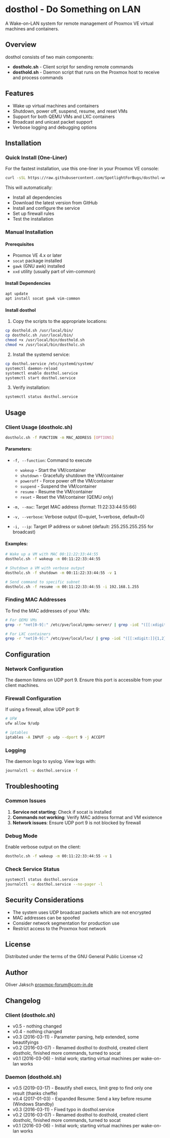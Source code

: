 # dosthol - Do Something on LAN

A Wake-on-LAN system for remote management of Proxmox VE virtual machines and containers.

## Overview

dosthol consists of two main components:
- **dostholc.sh** - Client script for sending remote commands
- **dosthold.sh** - Daemon script that runs on the Proxmox host to receive and process commands

## Features

- Wake up virtual machines and containers
- Shutdown, power off, suspend, resume, and reset VMs
- Support for both QEMU VMs and LXC containers
- Broadcast and unicast packet support
- Verbose logging and debugging options

## Installation

### Quick Install (One-Liner)

For the fastest installation, use this one-liner in your Proxmox VE console:

```bash
curl -sSL https://raw.githubusercontent.com/SpotlightForBugs/dosthol-wol/master/install-oneline.sh | bash
```

This will automatically:
- Install all dependencies
- Download the latest version from GitHub
- Install and configure the service
- Set up firewall rules
- Test the installation

### Manual Installation

#### Prerequisites

- Proxmox VE 4.x or later
- `socat` package installed
- `gawk` (GNU awk) installed
- `xxd` utility (usually part of vim-common)

#### Install Dependencies

```bash
apt update
apt install socat gawk vim-common
```

#### Install dosthol

1. Copy the scripts to the appropriate locations:
```bash
cp dosthold.sh /usr/local/bin/
cp dostholc.sh /usr/local/bin/
chmod +x /usr/local/bin/dosthold.sh
chmod +x /usr/local/bin/dostholc.sh
```

2. Install the systemd service:
```bash
cp dosthol.service /etc/systemd/system/
systemctl daemon-reload
systemctl enable dosthol.service
systemctl start dosthol.service
```

3. Verify installation:
```bash
systemctl status dosthol.service
```

## Usage

### Client Usage (dostholc.sh)

```bash
dostholc.sh -f FUNCTION -m MAC_ADDRESS [OPTIONS]
```

#### Parameters:
- `-f, --function`: Command to execute
  - `wakeup` - Start the VM/container
  - `shutdown` - Gracefully shutdown the VM/container
  - `poweroff` - Force power off the VM/container
  - `suspend` - Suspend the VM/container
  - `resume` - Resume the VM/container
  - `reset` - Reset the VM/container (QEMU only)

- `-m, --mac`: Target MAC address (format: 11:22:33:44:55:66)
- `-v, --verbose`: Verbose output (0=quiet, 1=verbose, default=0)
- `-i, --ip`: Target IP address or subnet (default: 255.255.255.255 for broadcast)

#### Examples:

```bash
# Wake up a VM with MAC 00:11:22:33:44:55
dostholc.sh -f wakeup -m 00:11:22:33:44:55

# Shutdown a VM with verbose output
dostholc.sh -f shutdown -m 00:11:22:33:44:55 -v 1

# Send command to specific subnet
dostholc.sh -f resume -m 00:11:22:33:44:55 -i 192.168.1.255
```

### Finding MAC Addresses

To find the MAC addresses of your VMs:

```bash
# For QEMU VMs
grep -r "net[0-9]:" /etc/pve/local/qemu-server/ | grep -ioE "([[:xdigit:]]{1,2}:){5}[[:xdigit:]]{1,2}"

# For LXC containers
grep -r "net[0-9]:" /etc/pve/local/lxc/ | grep -ioE "([[:xdigit:]]{1,2}:){5}[[:xdigit:]]{1,2}"
```

## Configuration

### Network Configuration

The daemon listens on UDP port 9. Ensure this port is accessible from your client machines.

### Firewall Configuration

If using a firewall, allow UDP port 9:

```bash
# UFW
ufw allow 9/udp

# iptables
iptables -A INPUT -p udp --dport 9 -j ACCEPT
```

### Logging

The daemon logs to syslog. View logs with:

```bash
journalctl -u dosthol.service -f
```

## Troubleshooting

### Common Issues

1. **Service not starting**: Check if socat is installed
2. **Commands not working**: Verify MAC address format and VM existence
3. **Network issues**: Ensure UDP port 9 is not blocked by firewall

### Debug Mode

Enable verbose output on the client:
```bash
dostholc.sh -f wakeup -m 00:11:22:33:44:55 -v 1
```

### Check Service Status

```bash
systemctl status dosthol.service
journalctl -u dosthol.service --no-pager -l
```

## Security Considerations

- The system uses UDP broadcast packets which are not encrypted
- MAC addresses can be spoofed
- Consider network segmentation for production use
- Restrict access to the Proxmox host network

## License

Distributed under the terms of the GNU General Public License v2

## Author

Oliver Jaksch <proxmox-forum@com-in.de>

## Changelog

### Client (dostholc.sh)
- v0.5 - nothing changed
- v0.4 - nothing changed
- v0.3 (2016-03-11) - Parameter parsing, help extended, some beautifyings
- v0.2 (2016-03-07) - Renamed dosthol to dosthold, created client dostholc, finished more commands, turned to socat
- v0.1 (2016-03-06) - Initial work; starting virtual machines per wake-on-lan works

### Daemon (dosthold.sh)
- v0.5 (2019-03-17) - Beautify shell execs, limit grep to find only one result (thanks cheffe)
- v0.4 (2017-01-03) - Expanded Resume: Send a key before resume (Windows Standby)
- v0.3 (2016-03-11) - Fixed typo in dosthol.service
- v0.2 (2016-03-07) - Renamed dosthol to dosthold, created client dostholc, finished more commands, turned to socat
- v0.1 (2016-03-06) - Initial work; starting virtual machines per wake-on-lan works
